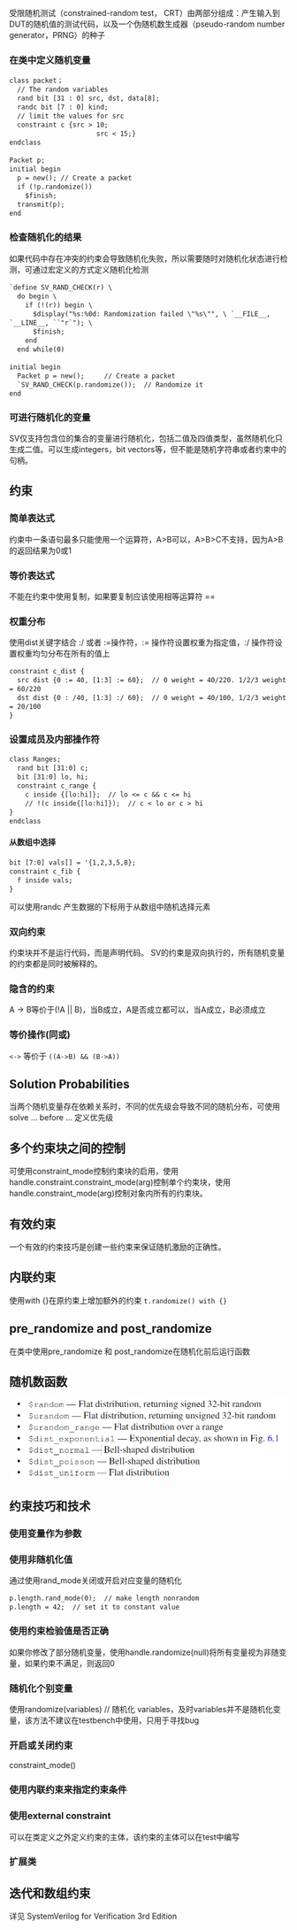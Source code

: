 受限随机测试（constrained-random test， CRT）由两部分组成：产生输入到DUT的随机值的测试代码，以及一个伪随机数生成器（pseudo-random number generator，PRNG）的种子

### 在类中定义随机变量
```
class packet；
  // The random variables
  rand bit [31 : 0] src, dst, data[8];
  randc bit [7 : 0] kind;
  // limit the values for src
  constraint c {src > 10;
                      src < 15;}
endclass

Packet p;
initial begin
  p = new(); // Create a packet
  if (!p.randomize())
    $finish;
  transmit(p);
end
```
### 检查随机化的结果
如果代码中存在冲突的约束会导致随机化失败，所以需要随时对随机化状态进行检测，可通过宏定义的方式定义随机化检测
```
`define SV_RAND_CHECK(r) \
  do begin \
    if (!(r)) begin \
      $display("%s:%0d: Randomization failed \"%s\"", \ `__FILE__, `__LINE__, ``"r`"); \
      $finish;
    end
  end while(0)

initial begin
  Packet p = new();     // Create a packet
  `SV_RAND_CHECK(p.randomize());  // Randomize it
end
```
### 可进行随机化的变量
SV仅支持包含位的集合的变量进行随机化，包括二值及四值类型，虽然随机化只生成二值。可以生成integers，bit vectors等，但不能是随机字符串或者约束中的句柄。
## 约束
### 简单表达式
约束中一条语句最多只能使用一个运算符，A>B可以，A>B>C不支持，因为A>B的返回结果为0或1
### 等价表达式
不能在约束中使用复制，如果要复制应该使用相等运算符 ==
### 权重分布
使用dist关键字结合 :/ 或者 :=操作符，:= 操作符设置权重为指定值，:/ 操作符设置权重均匀分布在所有的值上
```
constraint c_dist {
  src dist {0 := 40, [1:3] := 60};  // 0 weight = 40/220. 1/2/3 weight = 60/220
  dst dist {0 : /40, [1:3] :/ 60};  // 0 weight = 40/100, 1/2/3 weight = 20/100
}
```
### 设置成员及内部操作符
```
class Ranges;
  rand bit [31:0] c;
  bit [31:0] lo, hi;
  constraint c_range {
    c inside {[lo:hi]};  // lo <= c && c <= hi
    // !(c inside{[lo:hi]});  // c < lo or c > hi
}
endclass
```
#### 从数组中选择
```
bit [7:0] vals[] = '{1,2,3,5,8};
constraint c_fib {
  f inside vals;
}
```
可以使用randc 产生数据的下标用于从数组中随机选择元素
### 双向约束
约束块并不是运行代码，而是声明代码。
SV的约束是双向执行的，所有随机变量的约束都是同时被解释的。
### 隐含的约束
A -> B等价于(!A || B)，当B成立，A是否成立都可以，当A成立，B必须成立
### 等价操作(同或)
`<->` 等价于 `((A->B) && (B->A))`
## Solution Probabilities
当两个随机变量存在依赖关系时，不同的优先级会导致不同的随机分布，可使用solve ... before ... 定义优先级
## 多个约束块之间的控制
可使用constraint_mode控制约束块的启用，使用handle.constraint.constraint_mode(arg)控制单个约束块，使用handle.constraint_mode(arg)控制对象内所有的约束块。
## 有效约束
一个有效的约束技巧是创建一些约束来保证随机激励的正确性。
## 内联约束
使用with {}在原约束上增加额外的约束
`t.randomize() with {}`
## pre_randomize and post_randomize
在类中使用pre_randomize 和 post_randomize在随机化前后运行函数
## 随机数函数
![](Randomization.assets\23495115-99a5f598536a3e6b.png)
## 约束技巧和技术
### 使用变量作为参数
### 使用非随机化值
通过使用rand_mode关闭或开启对应变量的随机化
```
p.length.rand_mode(0);  // make length nonrandom
p.length = 42;  // set it to constant value
```
### 使用约束检验值是否正确
如果你修改了部分随机变量，使用handle.randomize(null)将所有变量视为非随变量，如果约束不满足，则返回0
### 随机化个别变量
使用randomize(variables)  // 随机化 variables，及时variables并不是随机化变量，该方法不建议在testbench中使用，只用于寻找bug
### 开启或关闭约束
constraint_mode()
### 使用内联约束来指定约束条件
### 使用external constraint
可以在类定义之外定义约束的主体，该约束的主体可以在test中编写
### 扩展类
## 迭代和数组约束
详见 SystemVerilog for Verification 3rd Edition
